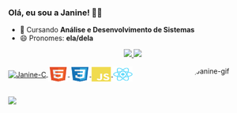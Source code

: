 ### Olá, eu sou a Janine! 👩‍💻

- 🌱 Cursando **Análise e Desenvolvimento de Sistemas**
- 😄 Pronomes: **ela/dela**

<div align="center">
  <a href="https://github.com/janineteodoro">
  <img height="160em" src="https://github-readme-stats-git-masterrstaa-rickstaa.vercel.app/api?username=janineteodoro&show_icons=true&theme=onedark&include_all_commits=true&count_private=true"/>
  <img height="160em" src="https://github-readme-stats-git-masterrstaa-rickstaa.vercel.app/api/top-langs/?username=janineteodoro&layout=compact&langs_count=7&theme=onedark"/>
</div>
<div style="display: inline_block"><br>
  <img align="center" alt="Janine-C" height="30" width="40" img src="https://cdn.jsdelivr.net/gh/devicons/devicon/icons/c/c-original.svg"/>
  <img align="center" alt="Janine-HTML" height="30" width="40" src="https://raw.githubusercontent.com/devicons/devicon/master/icons/html5/html5-original.svg">
  <img align="center" alt="Janine-CSS" height="30" width="40" src="https://raw.githubusercontent.com/devicons/devicon/master/icons/css3/css3-original.svg">
  <img align="center" alt="Janine-Js" height="30" width="40" src="https://raw.githubusercontent.com/devicons/devicon/master/icons/javascript/javascript-plain.svg">
  <img align="center" alt="Janine-React" height="30" width="40" src="https://raw.githubusercontent.com/devicons/devicon/master/icons/react/react-original.svg">
  <img align="right" alt="Janine-gif" height="150" width="140" style="border-radius:50px;" src="https://user-images.githubusercontent.com/113937056/200208030-d94fbf38-bb86-49e6-b082-1666a38a560a.gif">
</div>
  
  ##
 
<div> 
  <a href="https://www.linkedin.com/in/janineteodoro/" target="_blank"><img src="https://img.shields.io/badge/-LinkedIn-%230077B5?style=for-the-badge&logo=linkedin&logoColor=white" target="_blank"></a> 
</div>
